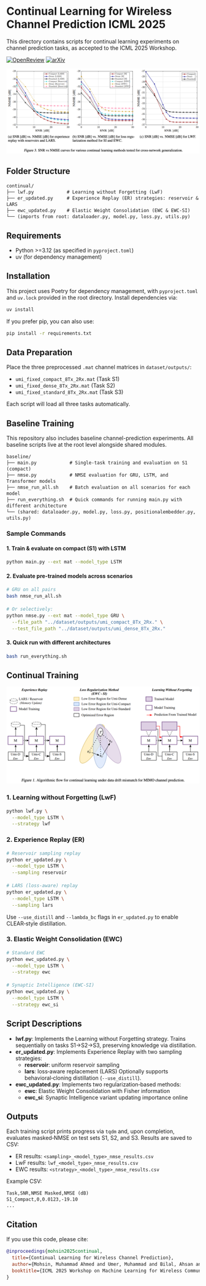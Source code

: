 # Continual Learning for Wireless Channel Prediction ICML 2025

This directory contains scripts for continual learning experiments on channel prediction tasks, as accepted to the ICML 2025 Workshop.

[![OpenReview](https://img.shields.io/badge/OpenReview-View-blue?logo=openreview)](https://openreview.net/forum?id=xzaGCSM7Sv&nesting=2&sort=date-desc)  [![arXiv](https://img.shields.io/badge/arXiv-View-brightgreen?logo=arxiv)](https://arxiv.org/abs/PLACEHOLDER)


![Continual Training Results](img/results.png)

## Folder Structure

```text
continual/
├── lwf.py            # Learning without Forgetting (LwF)
├── er_updated.py     # Experience Replay (ER) strategies: reservoir & LARS
├── ewc_updated.py    # Elastic Weight Consolidation (EWC & EWC‑SI)
└── (imports from root: dataloader.py, model.py, loss.py, utils.py)
```

## Requirements

- Python >=3.12 (as specified in `pyproject.toml`)
- uv (for dependency management)

## Installation

This project uses Poetry for dependency management, with `pyproject.toml` and `uv.lock` provided in the root directory. Install dependencies via:

```bash
uv install
```

If you prefer pip, you can also use:

```bash
pip install -r requirements.txt
```

## Data Preparation

Place the three preprocessed `.mat` channel matrices in `dataset/outputs/`:

- `umi_fixed_compact_8Tx_2Rx.mat` (Task S1)
- `umi_fixed_dense_8Tx_2Rx.mat` (Task S2)
- `umi_fixed_standard_8Tx_2Rx.mat` (Task S3)

Each script will load all three tasks automatically.

## Baseline Training

This repository also includes baseline channel-prediction experiments. All baseline scripts live at the root level alongside shared modules.

```text
baseline/
├── main.py            # Single-task training and evaluation on S1 (compact)
├── nmse.py            # NMSE evaluation for GRU, LSTM, and Transformer models
├── nmse_run_all.sh    # Batch evaluation on all scenarios for each model
├── run_everything.sh  # Quick commands for running main.py with different architecture
└── (shared: dataloader.py, model.py, loss.py, positionalembedder.py, utils.py)
```

### Sample Commands

#### 1. Train & evaluate on compact (S1) with LSTM

```bash
python main.py --ext mat --model_type LSTM
```

#### 2. Evaluate pre-trained models across scenarios

```bash
# GRU on all pairs
bash nmse_run_all.sh

# Or selectively:
python nmse.py --ext mat --model_type GRU \
  --file_path "../dataset/outputs/umi_compact_8Tx_2Rx." \
  --test_file_path "../dataset/outputs/umi_dense_8Tx_2Rx."
```

#### 3. Quick run with different architectures

```bash
bash run_everything.sh
```

## Continual Training
![Continual Training Workflow](img/architecture.png)

### 1. Learning without Forgetting (LwF)

```bash
python lwf.py \
  --model_type LSTM \
  --strategy lwf
```

### 2. Experience Replay (ER)

```bash
# Reservoir sampling replay
python er_updated.py \
  --model_type LSTM \
  --sampling reservoir

# LARS (loss‑aware) replay
python er_updated.py \
  --model_type LSTM \
  --sampling lars
```

Use `--use_distill` and `--lambda_bc` flags in `er_updated.py` to enable CLEAR‑style distillation.

### 3. Elastic Weight Consolidation (EWC)

```bash
# Standard EWC
python ewc_updated.py \
  --model_type LSTM \
  --strategy ewc

# Synaptic Intelligence (EWC‑SI)
python ewc_updated.py \
  --model_type LSTM \
  --strategy ewc_si
```

## Script Descriptions

- **lwf.py**: Implements the Learning without Forgetting strategy. Trains sequentially on tasks S1→S2→S3, preserving knowledge via distillation.
- **er\_updated.py**: Implements Experience Replay with two sampling strategies:
  - **reservoir**: uniform reservoir sampling
  - **lars**: loss‑aware replacement (LARS) Optionally supports behavioral‑cloning distillation (`--use_distill`).
- **ewc\_updated.py**: Implements two regularization‑based methods:
  - **ewc**: Elastic Weight Consolidation with Fisher information
  - **ewc\_si**: Synaptic Intelligence variant updating importance online

## Outputs

Each training script prints progress via `tqdm` and, upon completion, evaluates masked‑NMSE on test sets S1, S2, and S3. Results are saved to CSV:

- ER results: `<sampling>_<model_type>_nmse_results.csv`
- LwF results: `lwf_<model_type>_nmse_results.csv`
- EWC results: `<strategy>_<model_type>_nmse_results.csv`

Example CSV:

```csv
Task,SNR,NMSE Masked,NMSE (dB)
S1_Compact,0,0.0123,-19.10
...
```

## Citation

If you use this code, please cite:

```bibtex
@inproceedings{mohsin2025continual,
  title={Continual Learning for Wireless Channel Prediction},
  author={Mohsin, Muhammad Ahmed and Umer, Muhammad and Bilal, Ahsan and Jamshed, Muhammad Ali and Cioffi, John M},
  booktitle={ICML 2025 Workshop on Machine Learning for Wireless Communication and Networks (ML4Wireless)}
}
```


